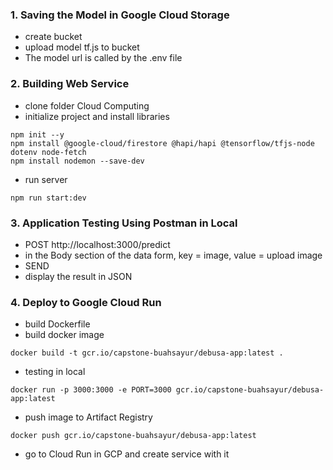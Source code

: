 ### 1. Saving the Model in Google Cloud Storage
- create bucket
- upload model tf.js to bucket
- The model url is called by the .env file
### 2. Building Web Service
- clone folder Cloud Computing
- initialize project and install libraries
```
npm init --y
npm install @google-cloud/firestore @hapi/hapi @tensorflow/tfjs-node dotenv node-fetch
npm install nodemon --save-dev
```
- run server
```
npm run start:dev
```
### 3. Application Testing Using Postman in Local
- POST http://localhost:3000/predict
- in the Body section of the data form, key = image, value = upload image
- SEND
- display the result in JSON
### 4. Deploy to Google Cloud Run
- build Dockerfile
- build docker image
```
docker build -t gcr.io/capstone-buahsayur/debusa-app:latest .
```
- testing in local
```
docker run -p 3000:3000 -e PORT=3000 gcr.io/capstone-buahsayur/debusa-app:latest
```
- push image to Artifact Registry
```
docker push gcr.io/capstone-buahsayur/debusa-app:latest
```
- go to Cloud Run in GCP and create service with it
